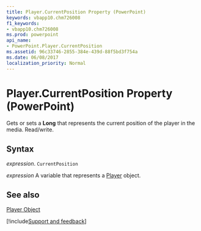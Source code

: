 ```yaml
---
title: Player.CurrentPosition Property (PowerPoint)
keywords: vbapp10.chm726008
f1_keywords:
- vbapp10.chm726008
ms.prod: powerpoint
api_name:
- PowerPoint.Player.CurrentPosition
ms.assetid: 96c33746-2855-384e-439d-88f5bd3f754a
ms.date: 06/08/2017
localization_priority: Normal
---
```



# Player.CurrentPosition Property (PowerPoint)

Gets or sets a  **Long** that represents the current position of the player in the media. Read/write.


## Syntax

 _expression_. `CurrentPosition`

 _expression_ A variable that represents a [Player](./PowerPoint.Player.md) object.


## See also


[Player Object](PowerPoint.Player.md)

[!include[Support and feedback](~/includes/feedback-boilerplate.md)]